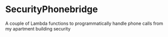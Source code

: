 # SecurityPhonebridge
A couple of Lambda functions to programmatically handle phone calls from my apartment building security
